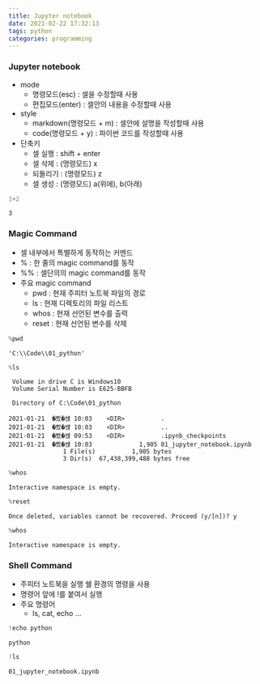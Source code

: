 ```yaml
---
title: Jupyter notebook
date: 2021-02-22 17:32:13
tags: python
categories: programming
---
```


### Jupyter notebook
- mode
    - 명령모드(esc) : 셀을 수정할때 사용
    - 편집모드(enter) : 셀안의 내용을 수정할때 사용
- style
    - markdown(명령모드 + m) : 셀안에 설명을 작성할때 사용
    - code(명령모드 + y) : 파이썬 코드를 작성할때 사용
- 단축키
    - 셀 실행 : shift + enter
    - 셀 삭제 : (명령모드) x
    - 되돌리기 : (명령모드) z
    - 셀 생성 : (명령모드) a(위에), b(아래)



```python
1+2
```




    3



### Magic Command
- 셀 내부에서 특별하게 동작하는 커멘드
- % : 한 줄의 magic command를 동작
- %% : 셀단의의 magic command를 동작
- 주요 magic command
    - pwd : 현재 주피터 노트북 파일의 경로
    - ls : 현재 디렉토리의 파일 리스트
    - whos : 현재 선언된 변수를 출력
    - reset : 현재 선언된 변수를 삭제


```python
%pwd
```




    'C:\\Code\\01_python'




```python
%ls
```

     Volume in drive C is Windows10
     Volume Serial Number is E625-BBFB
    
     Directory of C:\Code\01_python
    
    2021-01-21  �삤�썑 10:03    <DIR>          .
    2021-01-21  �삤�썑 10:03    <DIR>          ..
    2021-01-21  �삤�썑 09:53    <DIR>          .ipynb_checkpoints
    2021-01-21  �삤�썑 10:03             1,905 01_jupyter_notebook.ipynb
                   1 File(s)          1,905 bytes
                   3 Dir(s)  67,438,399,488 bytes free
    


```python
%whos
```

    Interactive namespace is empty.
    


```python
%reset
```

    Once deleted, variables cannot be recovered. Proceed (y/[n])? y
    


```python
%whos
```

    Interactive namespace is empty.
    

### Shell Command
- 주피터 노트북을 실행 쉘 환경의 명령을 사용
- 명령어 앞에 !를 붙여서 실행
- 주요 명령어
    - ls, cat, echo ...


```python
!echo python
```

    python
    


```python
!ls
```

    01_jupyter_notebook.ipynb
    
